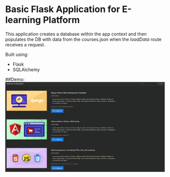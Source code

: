 # Basic Flask Application for E-learning Platform

This application creates a database within the app context and then populates the DB with data from the courses.json when the *loadData* route receives a request.
 
Built using:
- Flask
- SQLAlchemy

##Demo:
![Alt text](/Demo.png "Optional title")